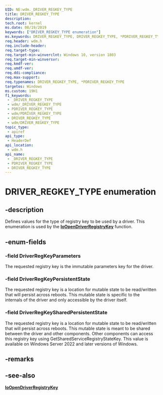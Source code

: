 ```yaml
---
UID: NE:wdm._DRIVER_REGKEY_TYPE
title: DRIVER_REGKEY_TYPE
description: 
tech.root: kernel
ms.date: 08/19/2019
keywords: ["DRIVER_REGKEY_TYPE enumeration"]
ms.keywords: DRIVER_REGKEY_TYPE, DRIVER_REGKEY_TYPE, *PDRIVER_REGKEY_TYPE,
req.header: wdm.h
req.include-header: 
req.target-type: 
req.target-min-winverclnt: Windows 10, version 1803
req.target-min-winversvr: 
req.kmdf-ver: 
req.umdf-ver: 
req.ddi-compliance: 
req.max-support: 
req.typenames: DRIVER_REGKEY_TYPE, *PDRIVER_REGKEY_TYPE
targetos: Windows
ms.custom: 19H1
f1_keywords:
 - _DRIVER_REGKEY_TYPE
 - wdm/_DRIVER_REGKEY_TYPE
 - PDRIVER_REGKEY_TYPE
 - wdm/PDRIVER_REGKEY_TYPE
 - DRIVER_REGKEY_TYPE
 - wdm/DRIVER_REGKEY_TYPE
topic_type:
 - apiref
api_type:
 - HeaderDef
api_location:
 - wdm.h
api_name:
 - _DRIVER_REGKEY_TYPE
 - PDRIVER_REGKEY_TYPE
 - DRIVER_REGKEY_TYPE
---
```


# DRIVER_REGKEY_TYPE enumeration


## -description

Defines values for the type of registry key to be used by a driver.  This enumeration is used by the [**IoOpenDriverRegistryKey**](nf-wdm-ioopendriverregistrykey.md) function.

## -enum-fields

### -field DriverRegKeyParameters

The requested registry key is the immutable parameters key for the driver.

### -field DriverRegKeyPersistentState 

The requested registry key is a location for mutable state to be read/written that will persist across reboots. This mutable state is specific to the internals of the driver and only accessible by the driver itself.

### -field DriverRegKeySharedPersistentState 

The requested registry key is a location for mutable state to be read/written that will persist across reboots. This mutable state is meant to be shared between the driver and other components. Other components can access this registry key using GetSharedServiceRegistryStateKey. This value is available on Windows Server 2022 and later versions of Windows.

## -remarks

## -see-also

[**IoOpenDriverRegistryKey**](nf-wdm-ioopendriverregistrykey.md)

